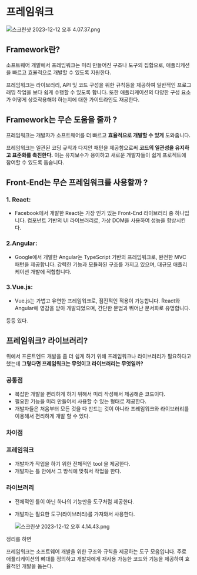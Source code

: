 # 프레임워크

![스크린샷 2023-12-12 오후 4.07.37.png](https://prod-files-secure.s3.us-west-2.amazonaws.com/697b658c-e5eb-4d9c-9536-97d4f05003d4/68c4ec7b-88dd-4b7d-afd7-e35b51561522/%E1%84%89%E1%85%B3%E1%84%8F%E1%85%B3%E1%84%85%E1%85%B5%E1%86%AB%E1%84%89%E1%85%A3%E1%86%BA_2023-12-12_%E1%84%8B%E1%85%A9%E1%84%92%E1%85%AE_4.07.37.png)

## Framework란?

소프트웨어 개발에서 프레임워크는 미리 만들어진 구조나 도구의 집합으로, 애플리케션을 빠르고 효율적으로 개발할 수 있도록 지원한다.

프레임워크는 라이브러리, API 및 코드 구성을 위한 규칙등을 제공하여 일반적인 프로그래밍 작업을 보다 쉽게 수행할 수 있도록 합니다. 또한 애플리케이션의 다양한 구성 요소가 어떻게 상호작용해야 하는지에 대한 가이드라인도 재공한다.

## Framework는 무슨 도움을 줄까 ?

프레임워크는 개발자가 소프트웨어를 더 빠르고 **효율적으로 개발할 수 있게** 도와줍니다. 

프레임워크는 일관된 코딩 규칙과 다지안 패턴을 제공함으로써 **코드의 일관성을 유지하고 표준화를 촉친한다.** 이는 유지보수가 용이하고 새로운 개발자들이 쉽게 프로젝트에 참여할 수 있도록 돕습니다.

## Front-End는 무슨 프레임워크를 사용할까 ?

### 1. React:

- Facebook에서 개발한 React는 가장 인기 있는 Front-End 라이브러리 중 하나입니다. 컴포넌트 기반의 UI 라이브러리로, 가상 DOM을 사용하여 성능을 향상시킨다.

### 2.Angular:

- Google에서 개발한 Angular는 TypeScript 기반의 프레임워크로, 완전한 MVC 패턴을 제공합니다. 강력한 기능과 모듈화된 구조를 가지고 있으며, 대규모 애플리케이션 개발에 적합합니다.

### 3.Vue.js:

- Vue.js는 가볍고 유연한 프레임워크로, 점진적인 적용이 가능합니다. React와 Angular에 영감을 받아 개발되었으며, 간단한 문법과 뛰어난 문서화로 유명합니다.

등등 있다.

## 프레임워크? 라이브러리?

위에서 프론트엔드 개발을 좀 더 쉽게 하기 위해 프레임워크나 라이브러리가 필요하다고 했는데 **그렇다면 프레임워크는 무엇이고 라이브러리는 무엇일까?**

### 공통점

- 복잡한 개발을 편리하게 하기 위해서 미리 작성해서 제공해준 코드이다.
- 필요한 기능을 미리 만들어서 사용할 수 있는 형태로 제공한다.
- 개발자들은 처음부터 모든 것을 다 만드는 것이 아니라 프레임워크와 라이브러리를 이용해서 편리하게 개발 할 수 있다.

### 차이점

### 프레임워크

- 개발자가 작업을 하기 위한 전체적인 tool 을 제공한다.
- 개발자는 틀 안에서 그 방식에 맞춰서 작업을 한다.

### 라이브러리

- 전체적인 틀이 아닌 하나의 기능만을 도구처럼 제공한다.
- 개발자는 필요한 도구(라이브러리)를 가져와서 사용한다.
    
    ![스크린샷 2023-12-12 오후 4.14.43.png](https://prod-files-secure.s3.us-west-2.amazonaws.com/697b658c-e5eb-4d9c-9536-97d4f05003d4/6049caa9-9a11-4f32-8be6-86581ff6831d/%E1%84%89%E1%85%B3%E1%84%8F%E1%85%B3%E1%84%85%E1%85%B5%E1%86%AB%E1%84%89%E1%85%A3%E1%86%BA_2023-12-12_%E1%84%8B%E1%85%A9%E1%84%92%E1%85%AE_4.14.43.png)
    

정리를 하면 

프레임워크는 소프트웨어 개발을 위한 구조와 규칙을 제공하는 도구 모음입니다. 주로 애플리케이션의 뼈대를 정의하고 개발자에게 재사용 가능한 코드와 기능을 제공하여 효율적인 개발을 돕는다.